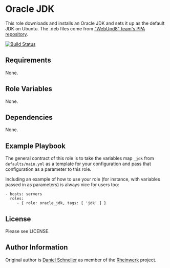 Oracle JDK
=========

This role downloads and installs an Oracle JDK and sets it up as the default JDK on Ubuntu. The .deb files come from ["WebUpd8" team's PPA repository](https://launchpad.net/~webupd8team/+archive/ubuntu/java).

[![Build Status](https://travis-ci.org/Rheinwerk/ansible-role-oracle_jdk.svg?branch=master)](https://travis-ci.org/Rheinwerk/ansible-role-oracle_jdk)

Requirements
------------

None.

Role Variables
--------------

None.

Dependencies
-----------

None.

Example Playbook
----------------

The general contract of this role is to take the variables map `_jdk` from `defaults/main.yml` as a template for your configuration and pass that configuration as a parameter to this role.

Including an example of how to use your role (for instance, with variables passed in as parameters) is always nice for users too:

    - hosts: servers
      roles:
         - { role: oracle_jdk, tags: [ 'jdk' ] }

License
-------

Please see LICENSE.

Author Information
------------------

Original author is [Daniel Schneller](https://github.com/dschneller) as member of the [Rheinwerk](https://github.com/Rheinwerk) project.

